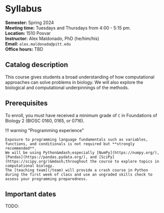 # Syllabus

**Semester:** Spring 2024
<br>
**Meeting time:** Tuesdays and Thursdays from 4:00 - 5:15 pm.
<br>
**Location:** 1510 Posvar
<br>
**Instructor:** Alex Maldonado, PhD (he/him/his)
<br>
**Email:** `alex.maldonado@pitt.edu`
<br>
**Office hours:** TBD

## Catalog description

This course gives students a broad understanding of how computational approaches can solve problems in biology.
We will also explore the biological and computational underpinnings of the methods.

## Prerequisites

To enroll, you must have received a minimum grade of `C` in Foundations of Biology 2 (BIOSC 0160, 0165, or 0716).

!!! warning "Programming experience"

    Exposure to programming language fundamentals such as variables, functions, and conditionals is not required but **strongly recommended**.
    We will be using Python&mdash;especially [NumPy](https://numpy.org/), [Pandas](https://pandas.pydata.org/), and [SciPy](https://scipy.org/)&mdash;throughout the course to explore topics in computational biology.
    The [teaching team](/team) will provide a crash course in Python during the first week of class and use an ungraded skills check to assess your programming preparedness.

## Important dates

TODO:

